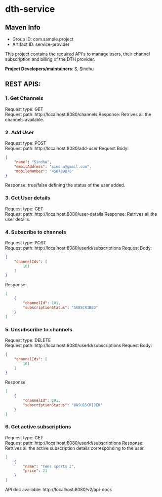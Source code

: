 # dth-service

## Maven Info ##
* Group ID: com.sample.project
* Artifact ID: service-provider

This project contains the required API's to manage users, their channel subscription and billing of the DTH provider. 

**Project Developers/maintainers**: S, Sindhu

## REST APIS: ##

### 1. Get Channels ###
Request type: GET\
Request path: http://localhost:8080/channels
Response: Retrives all the channels available.


### 2. Add User ###
Request type: POST\
Request path: http://localhost:8080/add-user
Request Body:
```json
{
    "name": "Sindhu",
    "emailAddress": "sindhu@gmail.com",
    "mobileNumber": "456789876"
}
```
Response: true/false defining the status of the user added.


### 3. Get User details ###
Request type: GET\
Request path: http://localhost:8080/user-details
Response: Retrives all the user details.

### 4. Subscribe to channels ###
Request type: POST\
Request path: http://localhost:8080/userId/subscriptions
Request Body:
```json
{
    "channelIds": [
        101
    ]
}
```
Response: 
```json
[
    {
        "channelId": 101,
        "subscriptionStatus": "SUBSCRIBED"
    }
]
```

### 5. Unsubscribe to channels ###
Request type: DELETE\
Request path: http://localhost:8080/userId/subscriptions
Request Body:
```json
{
    "channelIds": [
        101
    ]
}
```
Response: 
```json
[
    {
        "channelId": 101,
        "subscriptionStatus": "UNSUBSCRIBED"
    }
]
```

### 6. Get active subscriptions ###
Request type: GET\
Request path: http://localhost:8080/userId/subscriptions
Response: Retrives all the active subscription details corresponding to the user.
```json
[
    {
        "name": "Tens sports 2",
        "price": 21
    }
]
```

API doc available: http://localhost:8080/v2/api-docs
 
